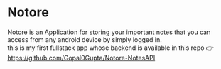 # Notore
Notore is an Application for storing your important notes that you can access from any android device by simply logged in.</br>
this is my first fullstack app whose backend is available in this repo 👉 https://github.com/Gopal0Gupta/Notore-NotesAPI
